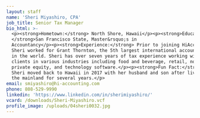 ```yaml
---
layout: staff
name: 'Sheri Miyashiro, CPA'
job_title: Senior Tax Manager
bio_html: >-
  <p><strong>Hometown:</strong> North Shore, Hawaii</p><p><strong>Education:
  </strong>San Francisco State, Master&rsquo;s in
  Accountancy</p><p><strong>Experience:</strong> Prior to joining HiAccounting,
  Sheri worked for Grant Thornton, the 5th largest international accounting firm
  in the world. Sheri has over seven years of tax experience working with
  clients in various industries including food and beverage, retail, non-profit,
  private equity, and technology software.</p><p><strong>Fun Fact:</strong>
  Sheri moved back to Hawaii in 2017 with her husband and son after living in
  the mainland for several years.</p>
email: smiyashiro@hi-accounting.com
phone: 808-529-9990
linkedin: 'https://www.linkedin.com/in/sherimiyashiro/'
vcard: /downloads/Sheri-Miyashiro.vcf
profile_image: /uploads/04sheri0032.jpg
---
```



